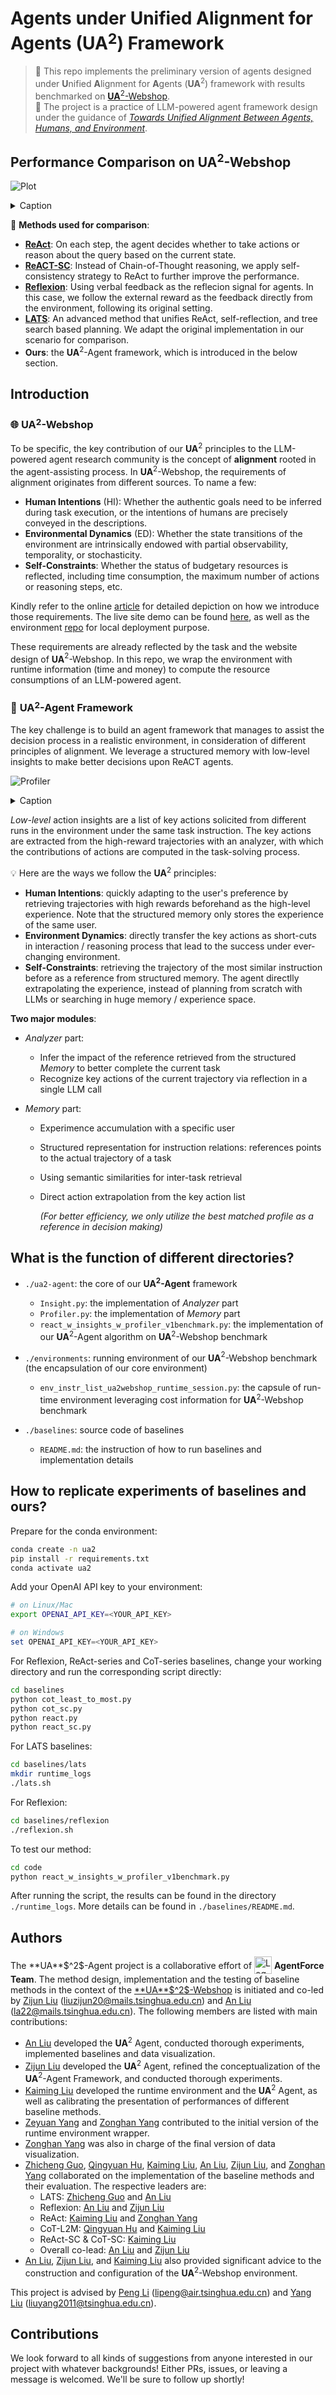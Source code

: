 # Agents under **U**nified **A**lignment for **A**gents (**UA**$^2$) Framework


> 🚀 This repo implements the preliminary version of agents designed under **U**nified **A**lignment for **A**gents (**UA**$^2$) framework with results benchmarked on [**UA**$^2$-Webshop](https://github.com/AgentForceTeamOfficial/**UA**$^2$-Webshop).  
> 🚀 The project is a practice of LLM-powered agent framework design under the guidance of [*Towards Unified Alignment Between Agents, Humans, and Environment*](https://agent-force.github.io/unified-alignment-for-agents.html).


## Performance Comparison on **UA**$^2$-Webshop

![Plot](./figs/performance-comparison.png)
<details><summary>Caption</summary>
The performance of averaged reward, success rate (SR) (%), alignment gap (%) with human intentions (G_{HI}) and environment dynamics (G_{ED}), time (s) and money ($) cost of all methods tested in our retrofitted WebShop environment. The best result for each metric is in <b>bold</b>. The better performance under each metric is indicated by the darker <font color="green">green</font> shades. *LATS is tested on 1/10 subset of the
entire task instructions due to the significant cost.
</details>

$$$$

🎡 **Methods used for comparison**:

<!-- - [**CoT-SC**](https://arxiv.org/abs/2203.11171): Sampling diverse [Chain-of-Thought reasoning](https://arxiv.org/abs/2201.11903) paths and action candidates, and voting for the majority to enhance self-consistency. -->
- [**ReAct**](https://arxiv.org/abs/2210.03629): On each step, the agent decides whether to take actions or reason about the query based on the current state.
- [**ReACT-SC**](https://arxiv.org/abs/2203.11171): Instead of Chain-of-Thought reasoning, we apply self-consistency strategy to ReAct to further improve the performance.
- [**Reflexion**](https://arxiv.org/abs/2303.11366): Using verbal feedback as the reflecion signal for agents. In this case, we follow the external reward as the feedback directly from the environment, following its original setting.  
- [**LATS**](https://arxiv.org/abs/2310.04406): An advanced method that unifies ReAct, self-reflection, and tree search based planning. We adapt the original implementation in our scenario for comparison.
- **Ours**: the **UA**$^2$-Agent framework, which is introduced in the below section.

## Introduction

### 🌐 **UA**$^2$-Webshop

To be specific, the key contribution of our **UA**$^2$ principles to the LLM-powered agent research community is the concept of **alignment** rooted in the agent-assisting process. In **UA**$^2$-Webshop, the requirements of alignment originates from different sources. To name a few:
  - **Human Intentions** (HI): Whether the authentic goals need to be inferred during task execution, or the intentions of humans are precisely conveyed in the descriptions.
  - **Environmental Dynamics** (ED): Whether the state transitions of the environment are intrinsically endowed with partial observability, temporality, or stochasticity.
  - **Self-Constraints**: Whether the status of budgetary resources is reflected, including time consumption, the maximum number of actions or reasoning steps, etc.
    
Kindly refer to the online [article](https://agent-force.github.io/unified-alignment-for-agents.html) for detailed depiction on how we introduce those requirements. The live site demo can be found [here](http://49.232.144.86:5000/), as well as the environment [repo](https://github.com/AgentForceTeamOfficial/C-Webshop) for local deployment purpose.

These requirements are already reflected by the task and the website design of **UA**$^2$-Webshop. In this repo, we wrap the environment with runtime information (time and money) to compute the resource consumptions of an LLM-powered agent.

### 🤖 **UA**$^2$-Agent Framework

The key challenge is to build an agent framework that manages to assist the decision process in a realistic environment, in consideration of different principles of alignment. We leverage a structured memory with low-level insights to make better decisions upon ReACT agents. 

![Profiler](./figs/Profiler.png)
<details><summary>Caption</summary>
The details of our agent design that follows the principles of <b>UA</b>^{2}. Compared to traditional ReACT agents, we append structured experience as the long-term memory: By filtering and analyzing raw trajectories, we extracted key actions from prior successes as low-level insights in reasoning/action paths. By retrieving reference low-level insights under the same user, we can find the high-level experience under most similar user instructions, expressing similar human intentions. Agents are able to understand human intentions and environment dynamics by extrapolating key actions from a similar, prior task.
</details>

$$$$

*Low-level* action insights are a list of key actions solicited
from different runs in the environment under the same task
instruction. The key actions are extracted from the high-reward trajectories with an analyzer, with which the contributions of actions are computed in the task-solving process. 

💡 Here are the ways we follow the **UA**$^2$ principles:

- **Human Intentions**: quickly adapting to the user's preference by retrieving trajectories with high rewards beforehand as the high-level experience. Note that the structured memory only stores the experience of the same user. 
- **Environment Dynamics**: directly transfer the key actions as short-cuts in interaction / reasoning process that lead to the success under ever-changing environment. 
- **Self-Constraints**: retrieving the trajectory of the most similar instruction before as a reference from structured memory. The agent directlly extrapolating the experience, instead of planning from scratch with LLMs or searching in huge memory / experience space.

**Two major modules**:

- *Analyzer* part:

  - Infer the impact of the reference retrieved from the structured *Memory* to better complete the current task
  - Recognize key actions of the current trajectory via reflection in a single LLM call

- *Memory* part:

  - Experimence accumulation with a specific user
  - Structured representation for instruction relations: references points to the actual trajectory of a task 
  - Using semantic similarities for inter-task retrieval
  - Direct action extrapolation from the key action list

    *(For better efficiency, we only utilize the best matched profile as a reference in decision making)*

## What is the function of different directories?

- `./ua2-agent`: the core of our ****UA**$^2$-Agent** framework
  - `Insight.py`: the implementation of *Analyzer* part
  - `Profiler.py`: the implementation of *Memory* part
  - `react_w_insights_w_profiler_v1benchmark.py`: the implementation of our **UA**$^2$-Agent algorithm on **UA**$^2$-Webshop benchmark

- `./environments`: running environment of our **UA**$^2$-Webshop benchmark (the encapsulation of our core environment)
  - `env_instr_list_ua2webshop_runtime_session.py`: the capsule of run-time environment leveraging cost information for **UA**$^2$-Webshop benchmark

- `./baselines`: source code of baselines
  - `README.md`: the instruction of how to run baselines and implementation details

## How to replicate experiments of baselines and ours?

Prepare for the conda environment:
```sh
conda create -n ua2
pip install -r requirements.txt
conda activate ua2
```

Add your OpenAI API key to your environment:
```sh
# on Linux/Mac
export OPENAI_API_KEY=<YOUR_API_KEY>
```

```powershell
# on Windows
set OPENAI_API_KEY=<YOUR_API_KEY>
```

For Reflexion, ReAct-series and CoT-series baselines, change your working directory and run the corresponding script directly:
```sh
cd baselines
python cot_least_to_most.py
python cot_sc.py
python react.py
python react_sc.py
```
For LATS baselines:
```sh
cd baselines/lats
mkdir runtime_logs
./lats.sh
```

For Reflexion:
```sh
cd baselines/reflexion
./reflexion.sh
```

To test our method:
```sh
cd code
python react_w_insights_w_profiler_v1benchmark.py
```

After running the script, the results can be found in the directory `./runtime_logs`. More details can be found in `./baselines/README.md`.

## Authors

<div>
    <span style="vertical-align: middle">The **UA**$^2$-Agent project is a collaborative effort of</span> <img src="figs/agentforce-logo.jpg" style="width:2em;vertical-align: middle" alt="Logo"/> <span style="vertical-align: middle"><b>AgentForce Team</b>. The method design, implementation and the testing of baseline methods in the context of the <a href="https://github.com/AgentForceTeamOfficial/**UA**$^2$-Webshop">**UA**$^2$-Webshop</a> is initiated and co-led by <a href="https://www.linkedin.com/in/%E5%AD%90%E5%90%9B-%E5%88%98-164596263/">Zijun Liu</a> (<a href="mailto: liuzijun20@mails.tsinghua.edu.cn">liuzijun20@mails.tsinghua.edu.cn</a>) and <a href="https://github.com/xxmlala">An Liu</a> (<a href="mailto: la22@mails.tsinghua.edu.cn">la22@mails.tsinghua.edu.cn</a>). The following members are listed with main contributions:</span> 
</div>

- [An Liu](https://github.com/xxmlala) developed the **UA**$^2$ Agent, conducted thorough experiments, implemented baselines and data visualization.
- [Zijun Liu](https://www.linkedin.cn/incareer/in/%E5%AD%90%E5%90%9B-%E5%88%98-164596263) developed the **UA**$^2$ Agent, refined the conceptualization of the **UA**$^2$-Agent Framework, and conducted thorough experiments.
- [Kaiming Liu](https://github.com/KMing-L) developed the runtime environment and the **UA**$^2$ Agent, as well as calibrating the presentation of performances of different baseline methods.
- [Zeyuan Yang](https://github.com/MiicheYang) and [Zonghan Yang](https://minicheshire.github.io) contributed to the initial version of the runtime environment wrapper.
- [Zonghan Yang](https://minicheshire.github.io) was also in charge of the final version of data visualization.
- [Zhicheng Guo](https://github.com/zhichengg), [Qingyuan Hu](https://github.com/HQY188), [Kaiming Liu](https://github.com/KMing-L), [An Liu](https://github.com/xxmlala), [Zijun Liu](https://www.linkedin.cn/incareer/in/%E5%AD%90%E5%90%9B-%E5%88%98-164596263), and [Zonghan Yang](https://minicheshire.github.io) collaborated on the implementation of the baseline methods and their evaluation. The respective leaders are:
  - LATS: [Zhicheng Guo](https://github.com/zhichengg) and [An Liu](https://github.com/xxmlala)
  - Reflexion: [An Liu](https://github.com/xxmlala) and [Zijun Liu](https://www.linkedin.cn/incareer/in/%E5%AD%90%E5%90%9B-%E5%88%98-164596263)
  - ReAct: [Kaiming Liu](https://github.com/KMing-L) and [Zonghan Yang](https://minicheshire.github.io)
  - CoT-L2M: [Qingyuan Hu](https://github.com/HQY188) and [Kaiming Liu](https://github.com/KMing-L)
  - ReAct-SC & CoT-SC: [Kaiming Liu](https://github.com/KMing-L)
  - Overall co-lead: [An Liu](https://github.com/xxmlala) and [Zijun Liu](https://github.com/BBQGOD)
- [An Liu](https://github.com/xxmlala), [Zijun Liu](https://www.linkedin.cn/incareer/in/%E5%AD%90%E5%90%9B-%E5%88%98-164596263), and [Kaiming Liu](https://github.com/KMing-L) also provided significant advice to the construction and configuration of the **UA**$^2$-Webshop environment. 


This project is advised by [Peng Li](https://www.lpeng.net/) (lipeng@air.tsinghua.edu.cn) and [Yang Liu](https://nlp.csai.tsinghua.edu.cn/~ly/) (liuyang2011@tsinghua.edu.cn).

## Contributions

We look forward to all kinds of suggestions from anyone interested in our project with whatever backgrounds! Either PRs, issues, or leaving a message is welcomed. We'll be sure to follow up shortly!

<!-- ## If you find this repo useful, please cite our project:

```bibtex
``` -->
